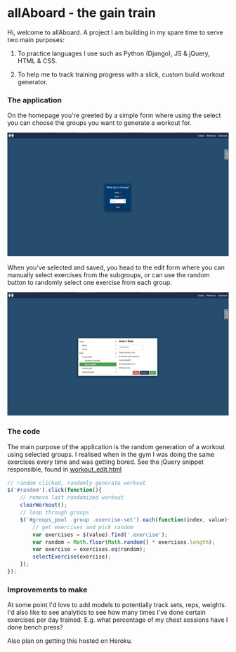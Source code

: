 allAboard - the gain train
=========

Hi, welcome to allAboard. A project I am building in my spare time to serve two main purposes:

1) To practice languages I use such as Python (Django), JS & jQuery, HTML & CSS.

2) To help me to track training progress with a slick, custom build workout generator.

### The application

On the homepage you're greeted by a simple form where using the select you can choose the groups you want to generate a workout for.

![Homepage](https://github.com/bradster45/allAboard/blob/master/public/static/public/images/screenshots/home.JPG)

When you've selected and saved, you head to the edit form where you can manually select exercises from the subgroups, or can use the random button to randomly select one exercise from each group.

![Generator](https://github.com/bradster45/allAboard/blob/master/public/static/public/images/screenshots/generator.JPG)

### The code

The main purpose of the application is the random generation of a workout using selected groups. I realised when in the gym I was doing the same exercises every time and was getting bored. See the jQuery snippet responsible, found in [workout_edit.html](https://github.com/bradster45/allAboard/blob/master/public/templates/public/workout_edit.html)

```JavaScript
// random clicked, randomly generate workout
$('#random').click(function(){
    // remove last randomized workout
    clearWorkout();
    // loop through groups
    $('#groups_pool .group .exercise-set').each(function(index, value){
        // get exercises and pick random
        var exercises = $(value).find('.exercise');
        var random = Math.floor(Math.random() * exercises.length);
        var exercise = exercises.eq(random);
        selectExercise(exercise);
    });
});
```

### Improvements to make

At some point I'd love to add models to potentially track sets, reps, weights. I'd also like to see analytics to see how many times I've done certain exercises per day trained. E.g. what percentage of my chest sessions have I done bench press?

Also plan on getting this hosted on Heroku.
